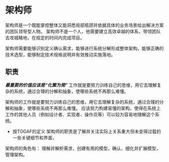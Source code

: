 # 架构师

架构师是一个既能掌控整体又能洞悉局部瓶颈并依据具体的业务场景给出解决方案的团队领导型人物。
架构师不是一个人，他需要建立高效卓越的体系，带领团队去攻城略地，在规定的时间内完成项目。

架构师需要能够识别定义确认需求，能够进行系统分解形成整体架构，能够正确的技术选型，能够制定技术规格说明并有效推动实施落地。

## 职责
***最重要的价值应该是“化繁为简”***
工作就是要努力训练自己的思维，用它去理解复杂的系统，通过合理的分解和抽象，使哪些系统不再那么难懂。

架构师的工作就是要努力训练自己的思维，用它去理解复杂的系统，通过合理的分解和抽象，使哪些系统不再那么难懂。
应该努力构建易懂的架构，使得在系统上工作的其他人员（例如设计者、实现者、操作员等）可以较为容易地理解这个系统。

* 按TOGAF的定义
架构师的职责是了解并关注实际上关系重大但未变得过载的一些关键细节和界面，

架构师的角色有：
理解并解析需求，创建有用的模型，确认、细化并扩展模型，管理架构。


